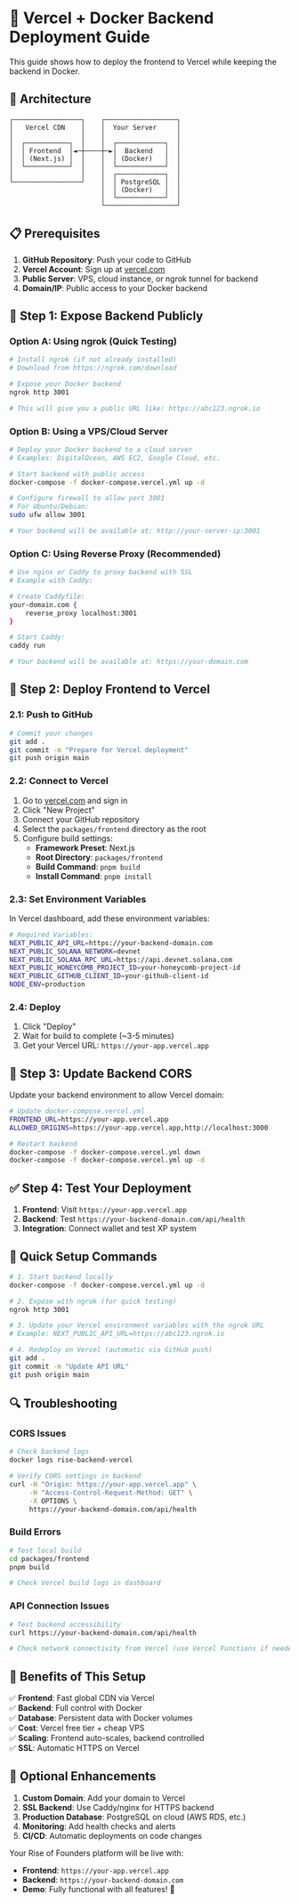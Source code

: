 # 🚀 Vercel + Docker Backend Deployment Guide

This guide shows how to deploy the frontend to Vercel while keeping the backend in Docker.

## 🎯 Architecture

```
┌─────────────────┐    ┌──────────────────┐
│   Vercel CDN    │    │  Your Server     │
│                 │    │                  │
│  ┌───────────┐  │    │  ┌────────────┐  │
│  │ Frontend  │◄─┼────┼─►│  Backend   │  │
│  │ (Next.js) │  │    │  │ (Docker)   │  │
│  └───────────┘  │    │  └────────────┘  │
│                 │    │  ┌────────────┐  │
└─────────────────┘    │  │ PostgreSQL │  │
                       │  │ (Docker)   │  │
                       │  └────────────┘  │
                       └──────────────────┘
```

## 📋 Prerequisites

1. **GitHub Repository**: Push your code to GitHub
2. **Vercel Account**: Sign up at [vercel.com](https://vercel.com)
3. **Public Server**: VPS, cloud instance, or ngrok tunnel for backend
4. **Domain/IP**: Public access to your Docker backend

## 🔧 Step 1: Expose Backend Publicly

### Option A: Using ngrok (Quick Testing)

```bash
# Install ngrok (if not already installed)
# Download from https://ngrok.com/download

# Expose your Docker backend
ngrok http 3001

# This will give you a public URL like: https://abc123.ngrok.io
```

### Option B: Using a VPS/Cloud Server

```bash
# Deploy your Docker backend to a cloud server
# Examples: DigitalOcean, AWS EC2, Google Cloud, etc.

# Start backend with public access
docker-compose -f docker-compose.vercel.yml up -d

# Configure firewall to allow port 3001
# For Ubuntu/Debian:
sudo ufw allow 3001

# Your backend will be available at: http://your-server-ip:3001
```

### Option C: Using Reverse Proxy (Recommended)

```bash
# Use nginx or Caddy to proxy backend with SSL
# Example with Caddy:

# Create Caddyfile:
your-domain.com {
    reverse_proxy localhost:3001
}

# Start Caddy:
caddy run

# Your backend will be available at: https://your-domain.com
```

## 🚀 Step 2: Deploy Frontend to Vercel

### 2.1: Push to GitHub

```bash
# Commit your changes
git add .
git commit -m "Prepare for Vercel deployment"
git push origin main
```

### 2.2: Connect to Vercel

1. Go to [vercel.com](https://vercel.com) and sign in
2. Click "New Project"
3. Connect your GitHub repository
4. Select the `packages/frontend` directory as the root
5. Configure build settings:
   - **Framework Preset**: Next.js
   - **Root Directory**: `packages/frontend`
   - **Build Command**: `pnpm build`
   - **Install Command**: `pnpm install`

### 2.3: Set Environment Variables

In Vercel dashboard, add these environment variables:

```bash
# Required Variables:
NEXT_PUBLIC_API_URL=https://your-backend-domain.com
NEXT_PUBLIC_SOLANA_NETWORK=devnet
NEXT_PUBLIC_SOLANA_RPC_URL=https://api.devnet.solana.com
NEXT_PUBLIC_HONEYCOMB_PROJECT_ID=your-honeycomb-project-id
NEXT_PUBLIC_GITHUB_CLIENT_ID=your-github-client-id
NODE_ENV=production
```

### 2.4: Deploy

1. Click "Deploy"
2. Wait for build to complete (~3-5 minutes)
3. Get your Vercel URL: `https://your-app.vercel.app`

## 🔧 Step 3: Update Backend CORS

Update your backend environment to allow Vercel domain:

```bash
# Update docker-compose.vercel.yml
FRONTEND_URL=https://your-app.vercel.app
ALLOWED_ORIGINS=https://your-app.vercel.app,http://localhost:3000

# Restart backend
docker-compose -f docker-compose.vercel.yml down
docker-compose -f docker-compose.vercel.yml up -d
```

## ✅ Step 4: Test Your Deployment

1. **Frontend**: Visit `https://your-app.vercel.app`
2. **Backend**: Test `https://your-backend-domain.com/api/health`
3. **Integration**: Connect wallet and test XP system

## 🎯 Quick Setup Commands

```bash
# 1. Start backend locally
docker-compose -f docker-compose.vercel.yml up -d

# 2. Expose with ngrok (for quick testing)
ngrok http 3001

# 3. Update your Vercel environment variables with the ngrok URL
# Example: NEXT_PUBLIC_API_URL=https://abc123.ngrok.io

# 4. Redeploy on Vercel (automatic via GitHub push)
git add .
git commit -m "Update API URL"
git push origin main
```

## 🔍 Troubleshooting

### CORS Issues
```bash
# Check backend logs
docker logs rise-backend-vercel

# Verify CORS settings in backend
curl -H "Origin: https://your-app.vercel.app" \
     -H "Access-Control-Request-Method: GET" \
     -X OPTIONS \
     https://your-backend-domain.com/api/health
```

### Build Errors
```bash
# Test local build
cd packages/frontend
pnpm build

# Check Vercel build logs in dashboard
```

### API Connection Issues
```bash
# Test backend accessibility
curl https://your-backend-domain.com/api/health

# Check network connectivity from Vercel (use Vercel Functions if needed)
```

## 🎉 Benefits of This Setup

✅ **Frontend**: Fast global CDN via Vercel  
✅ **Backend**: Full control with Docker  
✅ **Database**: Persistent data with Docker volumes  
✅ **Cost**: Vercel free tier + cheap VPS  
✅ **Scaling**: Frontend auto-scales, backend controlled  
✅ **SSL**: Automatic HTTPS on Vercel  

## 🔧 Optional Enhancements

1. **Custom Domain**: Add your domain to Vercel
2. **SSL Backend**: Use Caddy/nginx for HTTPS backend
3. **Production Database**: PostgreSQL on cloud (AWS RDS, etc.)
4. **Monitoring**: Add health checks and alerts
5. **CI/CD**: Automatic deployments on code changes

Your Rise of Founders platform will be live with:
- **Frontend**: `https://your-app.vercel.app`
- **Backend**: `https://your-backend-domain.com`
- **Demo**: Fully functional with all features! 🚀